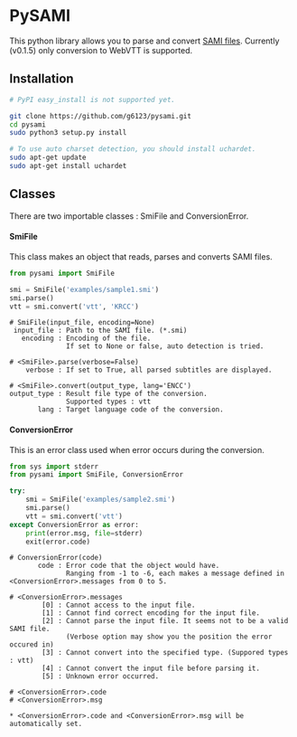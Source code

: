 PySAMI
======

This python library allows you to parse and convert [SAMI files](http://msdn.microsoft.com/en-us/library/ms971327.aspx).
Currently (v0.1.5) only conversion to WebVTT is supported.

Installation
--------------------
```sh
# PyPI easy_install is not supported yet.

git clone https://github.com/g6123/pysami.git
cd pysami
sudo python3 setup.py install

# To use auto charset detection, you should install uchardet.
sudo apt-get update
sudo apt-get install uchardet
```

Classes
--------------------
There are two importable classes : SmiFile and ConversionError.

#### SmiFile
This class makes an object that reads, parses and converts SAMI files.

```python
from pysami import SmiFile

smi = SmiFile('examples/sample1.smi')
smi.parse()
vtt = smi.convert('vtt', 'KRCC')
```

```plain
# SmiFile(input_file, encoding=None)
 input_file : Path to the SAMI file. (*.smi)
   encoding : Encoding of the file.
              If set to None or false, auto detection is tried.

# <SmiFile>.parse(verbose=False)
    verbose : If set to True, all parsed subtitles are displayed.

# <SmiFile>.convert(output_type, lang='ENCC')
output_type : Result file type of the conversion.
              Supported types : vtt
       lang : Target language code of the conversion.
```

#### ConversionError
This is an error class used when error occurs during the conversion.

```python
from sys import stderr
from pysami import SmiFile, ConversionError

try:
	smi = SmiFile('examples/sample2.smi')
	smi.parse()
	vtt = smi.convert('vtt')
except ConversionError as error:
	print(error.msg, file=stderr)
	exit(error.code)
```

```plain
# ConversionError(code)
       code : Error code that the object would have.
              Ranging from -1 to -6, each makes a message defined in <ConversionError>.messages from 0 to 5.

# <ConversionError>.messages
        [0] : Cannot access to the input file.
        [1] : Cannot find correct encoding for the input file.
        [2] : Cannot parse the input file. It seems not to be a valid SAMI file.
              (Verbose option may show you the position the error occured in)
        [3] : Cannot convert into the specified type. (Suppored types : vtt)
        [4] : Cannot convert the input file before parsing it.
        [5] : Unknown error occurred.

# <ConversionError>.code
# <ConversionError>.msg

* <ConversionError>.code and <ConversionError>.msg will be automatically set.
```
